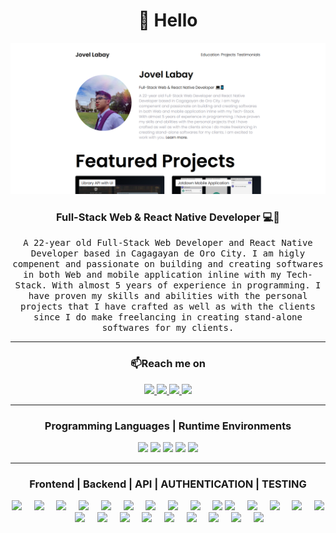 <!-- HELLO INTRODUCTION -->
<h1 align="center"> 👋 Hello </h1>

<!-- IMAGE FOR INTRODUCTION -->
<div align="center">
  <img src="./github_img_profile.png" alt="header"/>
</div>

<!-- INTRODUCTION STATEMENT -->
<h3 align="center">Full-Stack Web & React Native Developer 💻📱</h3>
<p align="center">
  <samp>A 22-year old Full-Stack Web Developer and React Native Developer based in Cagagayan de Oro City. I am higly compenent and passionate on building and creating softwares in both Web and mobile application inline with my Tech-Stack. With almost 5 years of experience in programming. I have proven my skills and abilities with the personal projects that I have crafted as well as with the clients since I do make freelancing in creating stand-alone softwares for my clients.
  </samp>
</p>

<hr>

<!-- CONTACT LINKS -->
<h3  align="center">📫Reach me on</h3>
<p align="center">
    <a target="_blank" href="mailto:jovellabay@gmail.com">
        <img src="https://img.shields.io/badge/Gmail-D14836?style=for-the-badge&logo=gmail&logoColor=white" />
    </a>
    <a target="_blank" href="http://www.m.me/jovel.labay/">
        <img src="https://img.shields.io/badge/Messenger-00B2FF?style=for-the-badge&logo=messenger&logoColor=white" />
    </a>
    <a target="_blank" href="https://www.instagram.com/dodonglabs/">
        <img src="https://img.shields.io/badge/Instagram-E4405F?style=for-the-badge&logo=instagram&logoColor=white" />
    </a>
    <a target="_blank" href="https://jovellabay.vercel.app/">
        <img src="https://img.shields.io/badge/website-000000?style=for-the-badge&logo=About.me&logoColor=white" />
    </a>
</p>

<hr>

<!-- PROGRAMMING LANGUAGES AND RUNTIME ENVIRONMENTS -->
<h3 align="center">Programming Languages | Runtime Environments</h3>
<div align="center">
    <img src="https://img.shields.io/badge/javascript-%23323330.svg?style=for-the-badge&logo=javascript&logoColor=%23F7DF1E" height="40" />
    <img src="https://img.shields.io/badge/typescript-%23007ACC.svg?style=for-the-badge&logo=typescript&logoColor=white" height="40" />
    <img src="https://img.shields.io/badge/node.js-6DA55F?style=for-the-badge&logo=node.js&logoColor=white" height="40" />
    <img src="https://img.shields.io/badge/php-%23777BB4.svg?style=for-the-badge&logo=php&logoColor=white" height="40"/>
    <img src="https://img.shields.io/badge/swift-F54A2A?style=for-the-badge&logo=swift&logoColor=white" height="40"/>
 </div>

<hr>

<!-- FRONTEND, BACKEND, API, AUTHENTICATION TOOLS -->
<h3 align="center">Frontend | Backend | API | AUTHENTICATION | TESTING</h3>
<div align="center">
    <img src="https://cdn.jsdelivr.net/gh/devicons/devicon/icons/react/react-original.svg" height="50" />&nbsp;&nbsp;&nbsp;&nbsp;
    <img src="https://cdn.jsdelivr.net/gh/devicons/devicon/icons/redux/redux-original.svg" height="50" />&nbsp;&nbsp;&nbsp;&nbsp;
    <img src="https://cdn.jsdelivr.net/gh/devicons/devicon/icons/sass/sass-original.svg" height="50" />&nbsp;&nbsp;&nbsp;&nbsp;
    <img src="https://cdn.jsdelivr.net/gh/devicons/devicon/icons/tailwindcss/tailwindcss-plain.svg" height="50" />&nbsp;&nbsp;&nbsp;&nbsp;
    <img src="https://cdn.jsdelivr.net/gh/devicons/devicon/icons/materialui/materialui-original.svg" height="50" />&nbsp;&nbsp;&nbsp;&nbsp;
    <img src="https://cdn.jsdelivr.net/gh/devicons/devicon/icons/bootstrap/bootstrap-original.svg" height="50" />&nbsp;&nbsp;&nbsp;&nbsp;
    <img src="https://cdn.jsdelivr.net/gh/devicons/devicon/icons/express/express-original.svg" height="50" />&nbsp;&nbsp;&nbsp;&nbsp;
    <img src="https://cdn.jsdelivr.net/gh/devicons/devicon/icons/nextjs/nextjs-original.svg" height="50" />&nbsp;&nbsp;&nbsp;&nbsp;
    <img src="https://cdn.jsdelivr.net/gh/devicons/devicon/icons/svelte/svelte-original.svg" height="50" />&nbsp;&nbsp;&nbsp;&nbsp;
    <img src="https://cdn.jsdelivr.net/gh/devicons/devicon/icons/handlebars/handlebars-original.svg" height="50" />
    <img src="https://cdn.jsdelivr.net/gh/devicons/devicon/icons/webpack/webpack-original.svg" height="50" />&nbsp;&nbsp;&nbsp;&nbsp;
    <img src="https://cdn.jsdelivr.net/gh/devicons/devicon/icons/yarn/yarn-original.svg" height="50" />&nbsp;&nbsp;&nbsp;&nbsp;
    <img src="https://cdn.jsdelivr.net/gh/devicons/devicon/icons/jquery/jquery-original.svg" height="50" />&nbsp;&nbsp;&nbsp;&nbsp;
    <img src="https://cdn.jsdelivr.net/gh/devicons/devicon/icons/nestjs/nestjs-plain.svg" height="50" />&nbsp;&nbsp;&nbsp;&nbsp;
    <img src="https://cdn.jsdelivr.net/gh/devicons/devicon/icons/mysql/mysql-original.svg" height="50"/>&nbsp;&nbsp;&nbsp;&nbsp;
    <img src="https://cdn.jsdelivr.net/gh/devicons/devicon/icons/mongodb/mongodb-original.svg" height="50" />&nbsp;&nbsp;&nbsp;&nbsp;
    <img src="https://cdn.jsdelivr.net/gh/devicons/devicon/icons/firebase/firebase-plain.svg" height="50" />&nbsp;&nbsp;&nbsp;&nbsp;
    <img src="https://cdn.jsdelivr.net/gh/devicons/devicon/icons/heroku/heroku-original.svg" height="50" />&nbsp;&nbsp;&nbsp;&nbsp;
    <img src="https://cdn.jsdelivr.net/gh/devicons/devicon/icons/socketio/socketio-original.svg" height="50"/>&nbsp;&nbsp;&nbsp;&nbsp;
    <img src="https://cdn.jsdelivr.net/gh/devicons/devicon/icons/babel/babel-original.svg" height="50"/>&nbsp;&nbsp;&nbsp;&nbsp;
    <img src="https://cdn.jsdelivr.net/gh/devicons/devicon/icons/eslint/eslint-original.svg" height="50" />&nbsp;&nbsp;&nbsp;&nbsp;
    <img src="https://cdn.jsdelivr.net/gh/devicons/devicon/icons/jest/jest-plain.svg" height="50" />&nbsp;&nbsp;&nbsp;&nbsp;
    <img src="https://cdn.jsdelivr.net/gh/devicons/devicon/icons/docker/docker-original.svg" height="50" />&nbsp;&nbsp;&nbsp;&nbsp;
    <img src="https://cdn.jsdelivr.net/gh/devicons/devicon/icons/npm/npm-original-wordmark.svg" height="50" />&nbsp;&nbsp;&nbsp;&nbsp;
</div>

